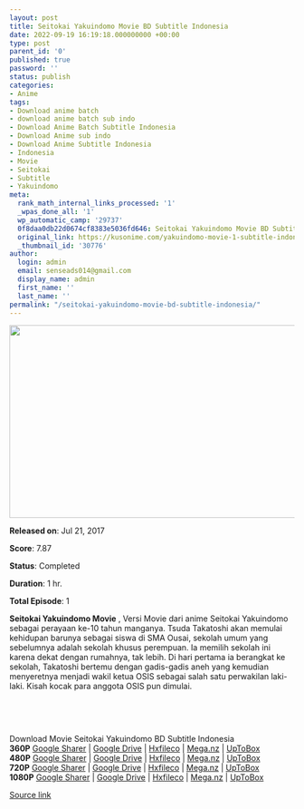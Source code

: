 ```yaml
---
layout: post
title: Seitokai Yakuindomo Movie BD Subtitle Indonesia
date: 2022-09-19 16:19:18.000000000 +00:00
type: post
parent_id: '0'
published: true
password: ''
status: publish
categories:
- Anime
tags:
- Download anime batch
- download anime batch sub indo
- Download Anime Batch Subtitle Indonesia
- Download Anime sub indo
- Download Anime Subtitle Indonesia
- Indonesia
- Movie
- Seitokai
- Subtitle
- Yakuindomo
meta:
  rank_math_internal_links_processed: '1'
  _wpas_done_all: '1'
  wp_automatic_camp: '29737'
  0f8daa0db22d0674cf8383e5036fd646: Seitokai Yakuindomo Movie BD Subtitle Indonesia
  original_link: https://kusonime.com/yakuindomo-movie-1-subtitle-indonesia/
  _thumbnail_id: '30776'
author:
  login: admin
  email: senseads014@gmail.com
  display_name: admin
  first_name: ''
  last_name: ''
permalink: "/seitokai-yakuindomo-movie-bd-subtitle-indonesia/"
---
```

<p><img width="561" height="340" src="{{ site.baseurl }}/assets/2022/09/Seitokai-Yakuindomo-Movie-BD-561x340.jpg" class="attachment-thumb-large size-thumb-large wp-post-image" alt="" loading="lazy" title="Seitokai Yakuindomo Movie BD Subtitle Indonesia" srcset="https://kusonime.com/wp-content/uploads/2018/02/Seitokai-Yakuindomo-Movie-BD-561x340.jpg 561w, https://kusonime.com/wp-content/uploads/2018/02/Seitokai-Yakuindomo-Movie-BD-300x182.jpg 300w, https://kusonime.com/wp-content/uploads/2018/02/Seitokai-Yakuindomo-Movie-BD-768x465.jpg 768w, https://kusonime.com/wp-content/uploads/2018/02/Seitokai-Yakuindomo-Movie-BD-520x315.jpg 520w, https://kusonime.com/wp-content/uploads/2018/02/Seitokai-Yakuindomo-Movie-BD.jpg 1000w" sizes="(max-width: 561px) 100vw, 561px" />
<p><b>Released on</b>: Jul 21, 2017</p>
<p>
<p><b>Score</b>: 7.87</p>
<p>
<p><b>Status</b>: Completed</p>
<p>
<p><b>Duration</b>: 1 hr.</p>
<p>
<p><b>Total Episode</b>: 1</p>
<p>
<p><strong>Seitokai Yakuindomo Movie</strong> , Versi Movie dari anime Seitokai Yakuindomo sebagai perayaan ke-10 tahun manganya. Tsuda Takatoshi akan memulai kehidupan barunya sebagai siswa di SMA Ousai, sekolah umum yang sebelumnya adalah sekolah khusus perempuan. Ia memilih sekolah ini karena dekat dengan rumahnya, tak lebih. Di hari pertama ia berangkat ke sekolah, Takatoshi bertemu dengan gadis-gadis aneh yang kemudian menyeretnya menjadi wakil ketua OSIS sebagai salah satu perwakilan laki-laki. Kisah kocak para anggota OSIS pun dimulai.</p>
<p>
<p> </p>
<p>
<p> </p>
<p>
<div class="smokeddl">
<div class="smokettl">Download Movie Seitokai Yakuindomo BD Subtitle Indonesia</div>
<div class="smokeurl"><strong>360P</strong> <a href="https://acefile.co/f/38624846/zen-kuso-osis-laknatz-mov-bd-360p-rar" target="_blank" rel="noopener">Google Sharer</a> | <a href="https://drive.google.com/uc?export=download&amp;id=1tXut_XvLrD2wQN_1S98KkAyn7C5TuJA5" target="_blank" rel="noopener">Google Drive</a> | <a href="https://hxfile.co/i7ro9gprmh2i" target="_blank" rel="noopener">Hxfileco</a> | <a href="https://mega.nz/file/qpZlnIRC#IEby08pQ7PiWey6ercMZL-ujwPufUvWeN6trGqIG3yc" target="_blank" rel="noopener">Mega.nz</a> | <a href="https://uptobox.com/ye0vzwkfvbp7" target="_blank" rel="noopener">UpToBox</a></div>
<div class="smokeurl"><strong>480P</strong> <a href="https://acefile.co/f/38624850/zen-kuso-osis-laknatz-mov-bd-480p-rar" target="_blank" rel="noopener">Google Sharer</a> | <a href="https://drive.google.com/uc?export=download&amp;id=1S-QWovZ4Ljky5VrcFBOb2-p_TP603kel" target="_blank" rel="noopener">Google Drive</a> | <a href="https://hxfile.co/3d18ba9zynt3" target="_blank" rel="noopener">Hxfileco</a> | <a href="https://mega.nz/file/zxYBHaTQ#JILYKmvlmKS5tITQ1XEbOAdUFK5yDJiE-ACmDMjYs7Q" target="_blank" rel="noopener">Mega.nz</a> | <a href="https://uptobox.com/x0xecclepkp1" target="_blank" rel="noopener">UpToBox</a></div>
<div class="smokeurl"><strong>720P</strong> <a href="https://acefile.co/f/38624851/zen-kuso-osis-laknatz-mov-bd-720p-rar" target="_blank" rel="noopener">Google Sharer</a> | <a href="https://drive.google.com/uc?export=download&amp;id=1lwK8upDAH_hlAx5dPkNWAhyAaRY7o6OZ" target="_blank" rel="noopener">Google Drive</a> | <a href="https://hxfile.co/98v7pci0ei5b" target="_blank" rel="noopener">Hxfileco</a> | <a href="https://mega.nz/file/e9YxVAAJ#Bjw0qOe1AFKFYjocyPBMLZ4vV3hfdFwK3WJNi3YNz-c" target="_blank" rel="noopener">Mega.nz</a> | <a href="https://uptobox.com/8xqj3uiqpl1e" target="_blank" rel="noopener">UpToBox</a></div>
<div class="smokeurl"><strong>1080P</strong> <a href="https://acefile.co/f/38624855/zen-kuso-osis-laknatz-mov-bd-1080p-rar" target="_blank" rel="noopener">Google Sharer</a> | <a href="https://drive.google.com/uc?export=download&amp;id=1hxmsKgE61R1rTZ7s9OQl-9ITb_HKorHv" target="_blank" rel="noopener">Google Drive</a> | <a href="https://hxfile.co/i6df7klotd9e" target="_blank" rel="noopener">Hxfileco</a> | <a href="https://mega.nz/file/CxJ33KSJ#uiboanMg982T9Y-2E-jwQ3ooQKFVo1BrIL57VmH1shM" target="_blank" rel="noopener">Mega.nz</a> | <a href="https://uptobox.com/gr450hk3rem6" target="_blank" rel="noopener">UpToBox</a></div>
</div>
<p><a href="https://kusonime.com/yakuindomo-movie-1-subtitle-indonesia/">Source link </a></p>
